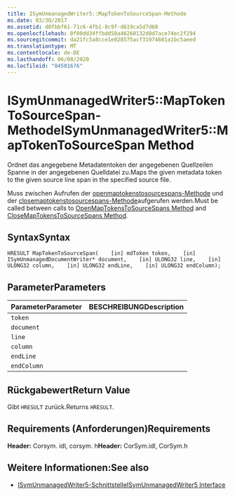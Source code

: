 ```yaml
---
title: ISymUnmanagedWriter5::MapTokenToSourceSpan-Methode
ms.date: 03/30/2017
ms.assetid: d0fbbf61-71c6-4fb1-8c9f-d619ca5d7d68
ms.openlocfilehash: 0f00dd34ffbdd58a46260132d8d7ace74ec2f294
ms.sourcegitcommit: da21fc5a8cce1e028575acf31974681a1bc5aeed
ms.translationtype: MT
ms.contentlocale: de-DE
ms.lasthandoff: 06/08/2020
ms.locfileid: "84501676"
---
```

# <a name="isymunmanagedwriter5maptokentosourcespan-method"></a><span data-ttu-id="a53f1-102">ISymUnmanagedWriter5::MapTokenToSourceSpan-Methode</span><span class="sxs-lookup"><span data-stu-id="a53f1-102">ISymUnmanagedWriter5::MapTokenToSourceSpan Method</span></span>
<span data-ttu-id="a53f1-103">Ordnet das angegebene Metadatentoken der angegebenen Quellzeilen Spanne in der angegebenen Quelldatei zu.</span><span class="sxs-lookup"><span data-stu-id="a53f1-103">Maps the given metadata token to the given source line span in the specified source file.</span></span>  
  
 <span data-ttu-id="a53f1-104">Muss zwischen Aufrufen der [openmaptokenstosourcespans-Methode](isymunmanagedwriter5-openmaptokenstosourcespans-method.md) und der [closemaptokenstosourcespans-Methode](isymunmanagedwriter5-closemaptokenstosourcespans-method.md)aufgerufen werden.</span><span class="sxs-lookup"><span data-stu-id="a53f1-104">Must be called between calls to [OpenMapTokensToSourceSpans Method](isymunmanagedwriter5-openmaptokenstosourcespans-method.md) and [CloseMapTokensToSourceSpans Method](isymunmanagedwriter5-closemaptokenstosourcespans-method.md).</span></span>  
  
## <a name="syntax"></a><span data-ttu-id="a53f1-105">Syntax</span><span class="sxs-lookup"><span data-stu-id="a53f1-105">Syntax</span></span>  
  
```idl  
HRESULT MapTokenToSourceSpan(    [in] mdToken token,    [in] ISymUnmanagedDocumentWriter* document,    [in] ULONG32 line,    [in] ULONG32 column,    [in] ULONG32 endLine,    [in] ULONG32 endColumn);  
```  
  
## <a name="parameters"></a><span data-ttu-id="a53f1-106">Parameter</span><span class="sxs-lookup"><span data-stu-id="a53f1-106">Parameters</span></span>  
  
|<span data-ttu-id="a53f1-107">Parameter</span><span class="sxs-lookup"><span data-stu-id="a53f1-107">Parameter</span></span>|<span data-ttu-id="a53f1-108">BESCHREIBUNG</span><span class="sxs-lookup"><span data-stu-id="a53f1-108">Description</span></span>|  
|---------------|-----------------|  
|`token`||  
|`document`||  
|`line`||  
|`column`||  
|`endLine`||  
|`endColumn`||  
  
## <a name="return-value"></a><span data-ttu-id="a53f1-109">Rückgabewert</span><span class="sxs-lookup"><span data-stu-id="a53f1-109">Return Value</span></span>  
 <span data-ttu-id="a53f1-110">Gibt `HRESULT` zurück.</span><span class="sxs-lookup"><span data-stu-id="a53f1-110">Returns `HRESULT`.</span></span>  
  
## <a name="requirements"></a><span data-ttu-id="a53f1-111">Requirements (Anforderungen)</span><span class="sxs-lookup"><span data-stu-id="a53f1-111">Requirements</span></span>  
 <span data-ttu-id="a53f1-112">**Header:** Corsym. idl, corsym. h</span><span class="sxs-lookup"><span data-stu-id="a53f1-112">**Header:** CorSym.idl, CorSym.h</span></span>  
  
## <a name="see-also"></a><span data-ttu-id="a53f1-113">Weitere Informationen:</span><span class="sxs-lookup"><span data-stu-id="a53f1-113">See also</span></span>

- [<span data-ttu-id="a53f1-114">ISymUnmanagedWriter5-Schnittstelle</span><span class="sxs-lookup"><span data-stu-id="a53f1-114">ISymUnmanagedWriter5 Interface</span></span>](isymunmanagedwriter5-interface.md)
